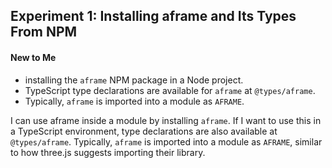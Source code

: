 ## Experiment 1: Installing aframe and Its Types From NPM

#### New to Me
- installing the `aframe` NPM package in a Node project.
- TypeScript type declarations are available for `aframe` at `@types/aframe`.
- Typically, `aframe` is imported into a module as `AFRAME`.

I can use aframe inside a module by installing `aframe`. If I want to use this in a TypeScript environment, type declarations are also available at `@types/aframe`. Typically, `aframe` is imported into a module as `AFRAME`, similar to how three.js suggests importing their library.